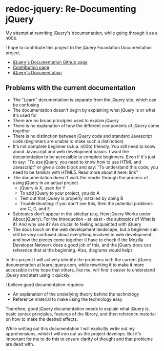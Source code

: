# redoc-jquery: Re-Documenting jQuery
My attempt at rewriting jQuery's documentation, while going through it as a n00b.

I hope to contribute this project to the jQuery Foundation Documentation project.

- [jQuery's Documentation Github page](https://github.com/jquery)
- [Contribution page](http://contribute.jquery.org/documentation/)
- [jQuery's Documentation](http://learn.jquery.com/about-jquery/how-jquery-works/)

## Problems with the current documentation

- The "Learn" documentation is separate from the jQuery site, which can be confusing
- The documentation doesn't begin by explaining what jQuery is or what it's used for
- There are no broad principles used to explain jQuery
- There is no explanation of how the different components of jQuery come together
- There is no distinction between jQuery code and standard Javascript code (beginners are unable to make such a distinction)
- It's not complete beginner (a.k.a. n00b) friendly. You still need to know about Javascript and web development basics. I want the documentation to be accessible to complete beginners. Even if it's just to say: "To use jQuery, you need to know how to use HTML and Javascript" or give a code block and say: "To understand this code, you need to be familiar with HTML5. Read more about it here: link"
- The documentation doesn't walk the reader through the process of using jQuery in an actual project
	- jQuery is X, used for Y
	- To add jQuery to your project, you do A
	- Test out that jQuery is properly installed by doing B
	- Troubleshooting: If you don't see this, then the potential problems are C, D, and E
- Subtopics don't appear in the sidebar (e.g. How jQuery Works under About jQuery). For the Introduction - at least - the subtopics of What is it? And why use it? Are crucial to feeling acquainted with jQuery
- The docs touch on the web development landscape, but a beginner can still be very confused about everything involved in web development, and how the pieces come together (I have to check if the Mozilla Developer Network does a good job of this, and the jQuery docs can reference that at the beginning. Also, diagrams would help)

In this project I will actively identify the problems with the current jQuery documentation at learn.jquery.com, while rewriting it to make it more accessible in the hope that others, like me, will find it easier to understand jQuery and start using it quickly.

I believe good documentation requires:

- An explanation of the underlying theory behind the technology
- Reference material to make using the technology easy

Therefore, good jQuery documentation needs to explain what jQuery is, basic syntax principles, features of the library, and then reference material on how to make the desired effects.

While writing out this documentation I will explicitly write out my apprehensions, which I will iron out as the project develops. But it's important for me to do this to ensure clarity of thought and that problems are dealt with.


